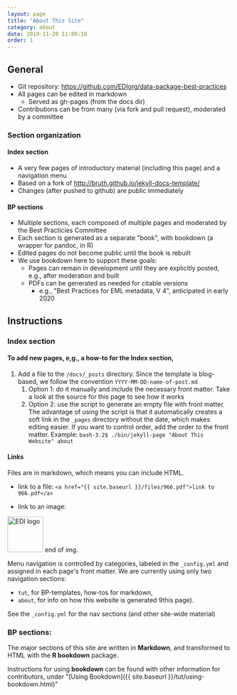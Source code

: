 ```yaml
---
layout: page
title: "About This Site"
category: about
date: 2019-11-20 11:09:18
order: 1
---
```


## General
- Git repository: https://github.com/EDIorg/data-package-best-practices
- All pages can be edited in  markdown
    - Served as gh-pages (from the docs dir)
- Contributions can be from many (via fork and pull request), moderated by a committee

### Section organization
#### Index section 
- A very few pages of introductory material (including this page) and a navigation menu 
- Based on a fork of http://bruth.github.io/jekyll-docs-template/
- Changes (after pushed to github) are public immediately

#### BP sections 
- Multiple sections, each composed of multiple pages and moderated by the Best Practicies Committee
- Each section is generated as a separate "book", with bookdown (a wrapper for pandoc, in R)
- Edited pages do not become public until the book is rebuilt
- We use bookdown here to support these goals:
    - Pages can remain in development until they are explicitly posted, e.g., after moderation and built
    - PDFs can be generated as needed for citable versions 
        - e.g., "Best Practices for EML metadata, V 4", anticipated in early 2020

## Instructions
### Index section

#### To add new pages, e,g., a how-to for the Index section, 
1. Add a file to the `/docs/_posts` directory. Since the template is blog-based, we follow the convention `YYYY-MM-DD-name-of-post.md`
    1. Option 1: do it manually and include the necessary front matter. Take a look at the source for this page to see how it works
    2. Option 2: use the script to generate an empty file with front matter. The advantage of using the script is that it automatically creates a soft link in the `_pages` directory without the date, which makes editing easier. If you want to control order, add the order to the front matter. Example:
  `bash-3.2$ ./bin/jekyll-page "About This Website" about` 


#### Links
Files are in markdown, which means you can include HTML. 

- link to a file: 
`<a href="{{ site.baseurl }}/files/966.pdf">link to 966.pdf</a>`

- link to an image:
<img src="{{ site.baseurl }}/images/EDI-logo-svg-240.png" alt="EDI logo" height="80" width="80"/>
end of img.


Menu navigation is controlled by categories, labeled in the `_config.yml` and assigned in each page's front matter. We are currently using only two navigation sections: 
- `tut`, for BP-templates, how-tos for markdown,  
- `about`, for info on how this website is generated 9this page).

See the `_config.yml` for the nav sections (and other site-wide material)


### BP sections: 

The major sections of this site are written in **Markdown**, and transformed to HTML with the **R bookdown** package. 

Instructions for using **bookdown** can be found with other information for contributors, under "[Using Bookdown]({{ site.baseurl }}/tut/using-bookdown.html)"



